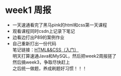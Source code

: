 # week1 周报
+ 一天速通看完了黑马pink的html和css第一天课程
+ 观看课程同时csdn上记录下笔记
+ 边看边打出P89的案例作业
+ 自己重新打出一份代码  
笔记链接：[HTML&&CSS（入门）](https://blog.csdn.net/hycccccch/article/details/140110214?spm=1001.2014.3001.5501)  
明天打算速通Java和MySQL，然后把week2周报搓了  
然后搞week3，争取尽快赶上  
之后统一做题，养成刷题好习惯！！！